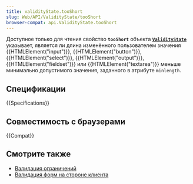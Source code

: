 ```yaml
---
title: validityState.tooShort
slug: Web/API/ValidityState/tooShort
browser-compat: api.ValidityState.tooShort
---
```


Доступное только для чтения свойство **`tooShort`** объекта **[`ValidityState`](/ru/docs/Web/API/ValidityState)** указывает, является ли длина изменённого пользователем значения {{HTMLElement("input")}}, {{HTMLElement("button")}}, {{HTMLElement("select")}}, {{HTMLElement("output")}}, {{HTMLElement("fieldset")}} или {{HTMLElement("textarea")}} меньше минимально допустимого значения, заданного в атрибуте `minlength`.

## Спецификации

{{Specifications}}

## Совместимость с браузерами

{{Compat}}

## Смотрите также

- [Валидация ограничений](/ru/docs/Web/Guide/HTML/HTML5/Constraint_validation)
- [Валидация форм на стороне клиента](/ru/docs/Learn/Forms/Form_validation)
